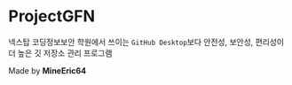 # ProjectGFN
 넥스탑 코딩정보보안 학원에서 쓰이는 `GitHub Desktop`보다 안전성, 보안성, 편리성이 더 높은 깃 저장소 관리 프로그램
 
 Made by **MineEric64**
